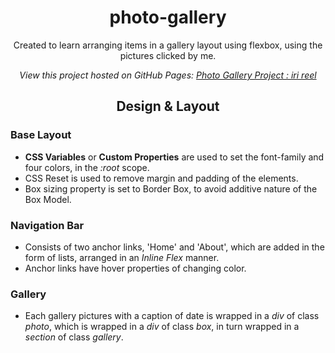 <div align="center">

# photo-gallery
Created to learn arranging items in a gallery layout using flexbox, using the pictures clicked by me.

*View this project hosted on GitHub Pages: [Photo Gallery Project : iri reel](https://safirangi.github.io/photo-gallery/)*
  
</div>

<div align="center">
  
## Design & Layout
  
</div>

### Base Layout
- **CSS Variables** or **Custom Properties** are used to set the font-family and four colors, in the *:root* scope.
- CSS Reset is used to remove margin and padding of the elements.
- Box sizing property is set to Border Box, to avoid additive nature of the Box Model.

### Navigation Bar
- Consists of two anchor links, 'Home' and 'About', which are added in the form of lists, arranged in an *Inline Flex* manner.
- Anchor links have hover properties of changing color.

### Gallery
- Each gallery pictures with a caption of date is wrapped in a *div* of class *photo*, which is wrapped in a *div* of class *box*, in turn wrapped in a *section* of class *gallery*.




